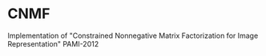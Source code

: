 # CNMF
Implementation of "Constrained Nonnegative Matrix Factorization for Image Representation" PAMI-2012
